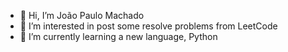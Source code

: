 - 👋 Hi, I’m João Paulo Machado
- 👀 I’m interested in post some resolve problems from LeetCode
- 🌱 I’m currently learning a new language, Python 

<!---
jomachado/jomachado is a ✨ special ✨ repository because its `README.md` (this file) appears on your GitHub profile.
You can click the Preview link to take a look at your changes.
--->
